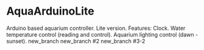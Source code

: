 # AquaArduinoLite
Arduino based aquarium controller. Lite version. Features: Clock. Water temperature control (reading and control). Aquarium lighting control (dawn - sunset).
new_branch
new_branch #2
new_branch #3-2

